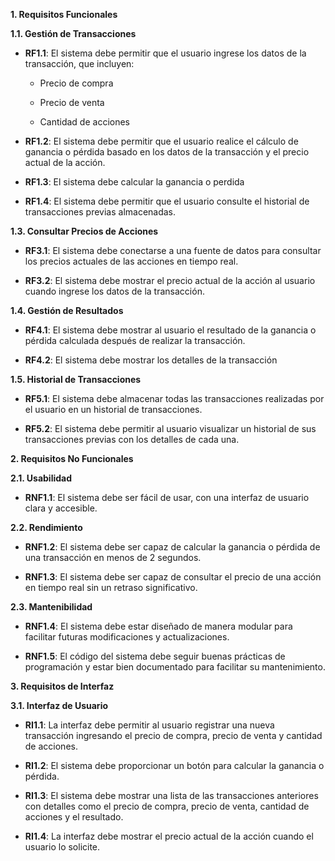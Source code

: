 **1. Requisitos Funcionales**

**1.1. Gestión de Transacciones**

-   **RF1.1**: El sistema debe permitir que el usuario ingrese los datos
    de la transacción, que incluyen:

    -   Precio de compra

    -   Precio de venta

    -   Cantidad de acciones

-   **RF1.2**: El sistema debe permitir que el usuario realice el
    cálculo de ganancia o pérdida basado en los datos de la transacción
    y el precio actual de la acción.

-   **RF1.3**: El sistema debe calcular la ganancia o perdida

-   **RF1.4**: El sistema debe permitir que el usuario consulte el
    historial de transacciones previas almacenadas.

**1.3. Consultar Precios de Acciones**

-   **RF3.1**: El sistema debe conectarse a una fuente de datos para
    consultar los precios actuales de las acciones en tiempo real.

-   **RF3.2**: El sistema debe mostrar el precio actual de la acción al
    usuario cuando ingrese los datos de la transacción.

**1.4. Gestión de Resultados**

-   **RF4.1**: El sistema debe mostrar al usuario el resultado de la
    ganancia o pérdida calculada después de realizar la transacción.

-   **RF4.2**: El sistema debe mostrar los detalles de la transacción

**1.5. Historial de Transacciones**

-   **RF5.1**: El sistema debe almacenar todas las transacciones
    realizadas por el usuario en un historial de transacciones.

-   **RF5.2**: El sistema debe permitir al usuario visualizar un
    historial de sus transacciones previas con los detalles de cada una.

**2. Requisitos No Funcionales**

**2.1. Usabilidad**

-   **RNF1.1**: El sistema debe ser fácil de usar, con una interfaz de
    usuario clara y accesible.

**2.2. Rendimiento**

-   **RNF1.2**: El sistema debe ser capaz de calcular la ganancia o
    pérdida de una transacción en menos de 2 segundos.

-   **RNF1.3**: El sistema debe ser capaz de consultar el precio de una
    acción en tiempo real sin un retraso significativo.

**2.3. Mantenibilidad**

-   **RNF1.4**: El sistema debe estar diseñado de manera modular para
    facilitar futuras modificaciones y actualizaciones.

-   **RNF1.5**: El código del sistema debe seguir buenas prácticas de
    programación y estar bien documentado para facilitar su
    mantenimiento.

**3. Requisitos de Interfaz**

**3.1. Interfaz de Usuario**

-   **RI1.1**: La interfaz debe permitir al usuario registrar una nueva
    transacción ingresando el precio de compra, precio de venta y
    cantidad de acciones.

-   **RI1.2**: El sistema debe proporcionar un botón para calcular la
    ganancia o pérdida.

-   **RI1.3**: El sistema debe mostrar una lista de las transacciones
    anteriores con detalles como el precio de compra, precio de venta,
    cantidad de acciones y el resultado.

-   **RI1.4**: La interfaz debe mostrar el precio actual de la acción
    cuando el usuario lo solicite.
